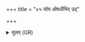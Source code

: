+++
title = "०५ सोम ओषधीभिर् उद्"

+++
<details><summary>मूलम् (GR)</summary>

सोम ओषधीभिर् उद् (…) ॥ +++(see 1abcd)+++
</details>
